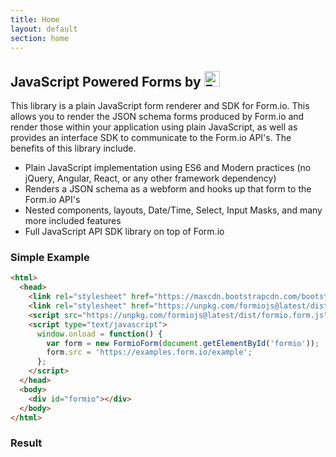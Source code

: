 ```yaml
---
title: Home
layout: default
section: home
---
```

<div class="jumbotron">
  <h2>JavaScript Powered Forms by <img height="25px;" style="display: inline;" alt="Form.io" src="https://help.form.io/assets/formio-logo.png"></h2>
  <p>This library is a plain JavaScript form renderer and SDK for Form.io. This allows you to render the JSON schema forms produced by Form.io and render those within your application using plain JavaScript, as well as provides an interface SDK to communicate to the Form.io API's. The benefits of this library include.</p>
  <p>
    <ul>
      <li>Plain JavaScript implementation using ES6 and Modern practices (no jQuery, Angular, React, or any other framework dependency)</li>
      <li>Renders a JSON schema as a webform and hooks up that form to the Form.io API's</li>
      <li>Nested components, layouts, Date/Time, Select, Input Masks, and many more included features</li>
      <li>Full JavaScript API SDK library on top of Form.io</li>
    </ul>
  </p>
</div>

### Simple Example
```html
<html>
  <head>
    <link rel="stylesheet" href="https://maxcdn.bootstrapcdn.com/bootstrap/3.3.7/css/bootstrap.min.css">
    <link rel="stylesheet" href="https://unpkg.com/formiojs@latest/dist/formio.form.css">
    <script src="https://unpkg.com/formiojs@latest/dist/formio.form.js"></script>
    <script type="text/javascript">
      window.onload = function() {
        var form = new FormioForm(document.getElementById('formio'));
        form.src = 'https://examples.form.io/example';
      };
    </script>
  </head>
  <body>
    <div id="formio"></div>
  </body>
</html>
```

### Result
<script src="{{ site.baseurl }}/dist/formio.embed.min.js?src=https://examples.form.io/example"></script>
